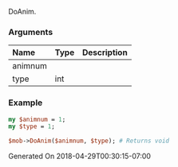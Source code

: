 DoAnim.
### Arguments
**Name**|**Type**|**Description**
:---|:---|:---
animnum||
type|int|

### Example

```perl
my $animnum = 1;
my $type = 1;

$mob->DoAnim($animnum, $type); # Returns void
```


Generated On 2018-04-29T00:30:15-07:00